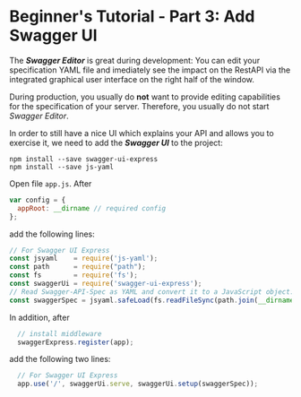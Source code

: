 # Beginner's Tutorial - Part 3: Add Swagger UI

The **_Swagger Editor_** is great during development: You can edit your specification YAML file and imediately see the impact on the RestAPI via the integrated graphical user interface on the right half of the window.

During production, you usually do **not** want to provide editing capabilities for the specification of your server. Therefore, you usually do not start _Swagger&nbsp;Editor_. 

In order to still have a nice UI which explains your API and allows you to exercise it, we need to add the **_Swagger UI_** to the project:

```
npm install --save swagger-ui-express
npm install --save js-yaml
```

<!-- This increases the footprint of your project on your hard drive from 22.9&nbsp;MByte to 37.5&nbsp;MByte. -->

Open file `app.js`. After 

```js
var config = {
  appRoot: __dirname // required config
};
```

add the following lines:

```js
// For Swagger UI Express
const jsyaml    = require('js-yaml');
const path      = require("path");
const fs        = require('fs');
const swaggerUi = require('swagger-ui-express');
// Read Swagger-API-Spec as YAML and convert it to a JavaScript object:
const swaggerSpec = jsyaml.safeLoad(fs.readFileSync(path.join(__dirname, './api/swagger/swagger.yaml'), 'utf8'));
```

In addition, after

```js
  // install middleware
  swaggerExpress.register(app);
```

add the following two lines:

```js
  // For Swagger UI Express
  app.use('/', swaggerUi.serve, swaggerUi.setup(swaggerSpec));
```


